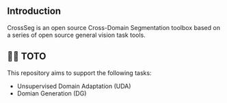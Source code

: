 


## Introduction

CrossSeg is an open source Cross-Domain Segmentation toolbox based on a series of open source general vision task tools.


## 📄📄 TOTO
This repository aims to support the following tasks:
- Unsupervised Domain Adaptation (UDA)
- Domian Generation (DG)
